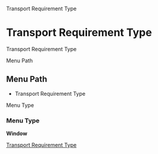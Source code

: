 
Transport Requirement Type
# Transport Requirement Type


Transport Requirement Type

Menu Path
## Menu Path



- Transport Requirement Type

Menu Type
### Menu Type

**Window**


[Transport Requirement Type](../../functional-guide/window/window-transport-requirement-type.md)